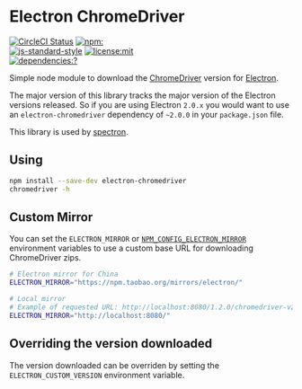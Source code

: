 # Electron ChromeDriver

[![CircleCI Status](https://circleci.com/gh/electron/chromedriver/tree/main.svg?style=shield)](https://circleci.com/gh/electron/chromedriver/tree/main)
[![npm:](https://img.shields.io/npm/v/electron-chromedriver.svg)](https://www.npmjs.com/package/electron-chromedriver)
<br>
[![js-standard-style](https://img.shields.io/badge/code%20style-standard-brightgreen.svg?style=flat)](https://standardjs.com/)
[![license:mit](https://img.shields.io/badge/license-mit-blue.svg)](https://opensource.org/licenses/MIT)
<br>
[![dependencies:?](https://img.shields.io/npm/dm/electron-chromedriver.svg)](https://www.npmjs.com/package/electron-chromedriver)

Simple node module to download the [ChromeDriver](https://sites.google.com/corp/chromium.org/driver/)
version for [Electron](https://electronjs.org).

The major version of this library tracks the major version of the Electron
versions released. So if you are using Electron `2.0.x` you would want to use
an `electron-chromedriver` dependency of `~2.0.0` in your `package.json` file.

This library is used by [spectron](https://github.com/electron/spectron).

## Using

```sh
npm install --save-dev electron-chromedriver
chromedriver -h
```

## Custom Mirror

You can set the `ELECTRON_MIRROR` or [`NPM_CONFIG_ELECTRON_MIRROR`](https://docs.npmjs.com/misc/config#environment-variables)
environment variables to use a custom base URL for downloading ChromeDriver zips.

```sh
# Electron mirror for China
ELECTRON_MIRROR="https://npm.taobao.org/mirrors/electron/"

# Local mirror
# Example of requested URL: http://localhost:8080/1.2.0/chromedriver-v2.21-darwin-x64.zip
ELECTRON_MIRROR="http://localhost:8080/"
```

## Overriding the version downloaded

The version downloaded can be overriden by setting the `ELECTRON_CUSTOM_VERSION` environment variable.
